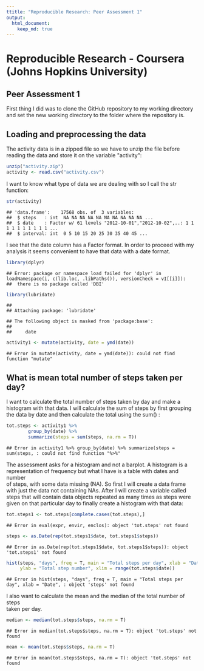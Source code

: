 ```yaml
---
ttitle: "Reproducible Research: Peer Assessment 1"
output: 
  html_document:
    keep_md: true
---
```

# Reproducible Research - Coursera (Johns Hopkins University)
## Peer Assessment 1

First thing I did was to clone the GitHub repository to my working directory  
and set the new working directory to the folder where the repository is.

## Loading and preprocessing the data

The activity data is in a zipped file so we have to unzip the file before  
reading the data and store it on the variable "activity":


```r
unzip("activity.zip")
activity <- read.csv("activity.csv")
```

I want to know what type of data we are dealing with so I call the str function:


```r
str(activity)
```

```
## 'data.frame':	17568 obs. of  3 variables:
##  $ steps   : int  NA NA NA NA NA NA NA NA NA NA ...
##  $ date    : Factor w/ 61 levels "2012-10-01","2012-10-02",..: 1 1 1 1 1 1 1 1 1 1 ...
##  $ interval: int  0 5 10 15 20 25 30 35 40 45 ...
```

I see that the date column has a Factor format. In order to proceed with my  
analysis it seems convenient to have that data with a date format. 


```r
library(dplyr)
```

```
## Error: package or namespace load failed for 'dplyr' in loadNamespace(i, c(lib.loc, .libPaths()), versionCheck = vI[[i]]):
##  there is no package called 'DBI'
```

```r
library(lubridate)
```

```
## 
## Attaching package: 'lubridate'
```

```
## The following object is masked from 'package:base':
## 
##     date
```

```r
activity1 <- mutate(activity, date = ymd(date))
```

```
## Error in mutate(activity, date = ymd(date)): could not find function "mutate"
```

## What is mean total number of steps taken per day?

I want to calculate the total number of steps taken by day and make a histogram 
with that data. I will calculate the sum of steps by first grouping the data by 
date and then calculate the total using the sum() :


```r
tot.steps <- activity1 %>% 
        group_by(date) %>% 
        summarize(steps = sum(steps, na.rm = T))
```

```
## Error in activity1 %>% group_by(date) %>% summarize(steps = sum(steps, : could not find function "%>%"
```

The assessment asks for a histogram and not a barplot. A histogram is a  
representation of frequency but what I have is a table with dates and number  
of steps, with some data missing (NA). So first I will create a data frame  
with just the data not containing NAs. After I will create a variable called  
steps that will contain data objects repeated as many times as steps were  
given on that particular day to finally create a histogram with that data:


```r
tot.steps1 <- tot.steps[complete.cases(tot.steps),]
```

```
## Error in eval(expr, envir, enclos): object 'tot.steps' not found
```

```r
steps <- as.Date(rep(tot.steps1$date, tot.steps1$steps))
```

```
## Error in as.Date(rep(tot.steps1$date, tot.steps1$steps)): object 'tot.steps1' not found
```

```r
hist(steps, "days", freq = T, main = "Total steps per day", xlab = "Date",
     ylab = "Total step number", xlim = range(tot.steps$date))
```

```
## Error in hist(steps, "days", freq = T, main = "Total steps per day", xlab = "Date", : object 'steps' not found
```
I also want to calculate the mean and the median of the total number of steps  
taken per day.


```r
median <- median(tot.steps$steps, na.rm = T)
```

```
## Error in median(tot.steps$steps, na.rm = T): object 'tot.steps' not found
```

```r
mean <- mean(tot.steps$steps, na.rm = T)
```

```
## Error in mean(tot.steps$steps, na.rm = T): object 'tot.steps' not found
```



















